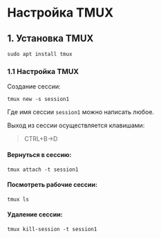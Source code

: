 # Настройка TMUX

## 1. Установка TMUX

```text
sudo apt install tmux
```

### 1.1 Настройка TMUX

Создание сессии:

```text
tmux new -s session1
```

Где имя сессии `session1` можно написать любое.

Выход из сессии осуществляется клавишами:

> CTRL+B-&gt;D

#### Вернуться в сессию:

```text
tmux attach -t session1
```

#### Посмотреть рабочие сессии:

```text
tmux ls
```

#### Удаление сессии:

```text
tmux kill-session -t session1
```

